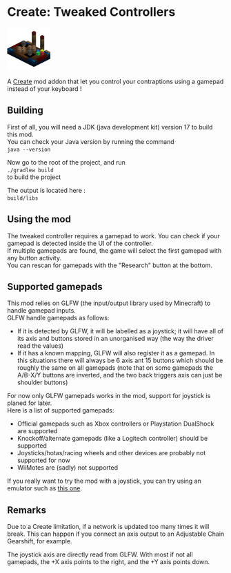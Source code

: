 # Create: Tweaked Controllers

<img src="src/main/resources/logo.png" width="" height="100">

A [Create](https://github.com/Creators-of-Create/Create) mod addon that let you control your contraptions using a gamepad instead of your keyboard !

## Building

First of all, you will need a JDK (java development kit) version 17 to build this mod.  
You can check your Java version by running the command  
```java --version```  

Now go to the root of the project, and run  
```./gradlew build```  
to build the project  

The output is located here :  
```build/libs```  

## Using the mod

The tweaked controller requires a gamepad to work. You can check if your gamepad is detected inside the UI of the controller.  
If multiple gamepads are found, the game will select the first gamepad with any button activity.  
You can rescan for gamepads with the "Research" button at the bottom.  

## Supported gamepads

This mod relies on GLFW (the input/output library used by Minecraft) to handle gamepad inputs.  
GLFW handle gamepads as follows:  
- If it is detected by GLFW, it will be labelled as a joystick; it will have all of its axis and buttons stored in an unorganised way (the way the driver read the values)  
- If it has a known mapping, GLFW will also register it as a gamepad. In this situations there will always be 6 axis ant 15 buttons which should be roughly the same on all gamepads (note that on some gamepads the A/B-X/Y buttons are inverted, and the two back triggers axis can just be shoulder buttons)  
  
For now only GLFW gamepads works in the mod, support for joystick is planed for later.  
Here is a list of supported gamepads:  
- Official gamepads such as Xbox controllers or Playstation DualShock are supported
- Knockoff/alternate gamepads (like a Logitech controller) should be supported
- Joysticks/hotas/racing wheels and other devices are probably not supported for now
- WiiMotes are (sadly) not supported

If you really want to try the mod with a joystick, you can try using an emulator such as [this one](https://github.com/x360ce/x360ce).

## Remarks

Due to a Create limitation, if a network is updated too many times it will break. This can happen if you connect an axis output to an Adjustable Chain Gearshift, for example.  

The joystick axis are directly read from GLFW. With most if not all gamepads, the +X axis points to the right, and the +Y axis points down.